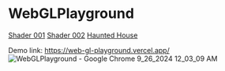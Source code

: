 # WebGLPlayground
<a href="src/shader001.html">Shader 001<a/>
<a href="/src/shader002/shader002.html">Shader 002<a/>
<a href="src/hauntedhouse">Haunted House<a/>

Demo link: https://web-gl-playground.vercel.app/
![WebGLPlayground - Google Chrome 9_26_2024 12_03_09 AM](https://github.com/user-attachments/assets/60acd365-7822-4220-a63c-680fa0e595a2)
